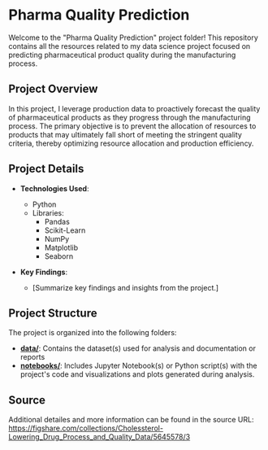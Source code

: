 # Pharma Quality Prediction

Welcome to the "Pharma Quality Prediction" project folder! This repository contains all the resources related to my data science project focused on predicting pharmaceutical product quality during the manufacturing process.

## Project Overview

In this project, I leverage production data to proactively forecast the quality of pharmaceutical products as they progress through the manufacturing process. The primary objective is to prevent the allocation of resources to products that may ultimately fall short of meeting the stringent quality criteria, thereby optimizing resource allocation and production efficiency.

## Project Details

- **Technologies Used**:
  - Python
  - Libraries:
    - Pandas
    - Scikit-Learn
    - NumPy
    - Matplotlib
    - Seaborn

- **Key Findings**:
  - [Summarize key findings and insights from the project.]

## Project Structure

The project is organized into the following folders:

- [**data/**](data/): Contains the dataset(s) used for analysis and documentation or reports
- [**notebooks/**](notebooks/): Includes Jupyter Notebook(s) or Python script(s) with the project's code and visualizations and plots generated during analysis.

## Source

Additional detailes and more information can be found in the source URL:
https://figshare.com/collections/Cholessterol-Lowering_Drug_Process_and_Quality_Data/5645578/3
